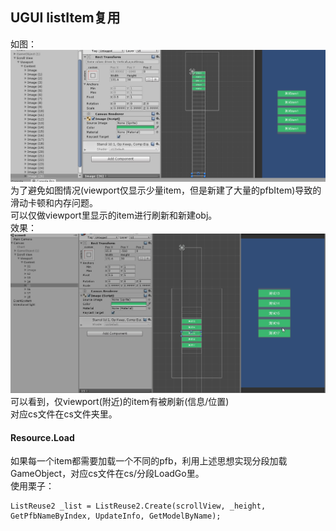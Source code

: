 ## UGUI listItem复用  
如图：  
![](pic/27.png)  
为了避免如图情况(viewport仅显示少量item，但是新建了大量的pfbItem)导致的滑动卡顿和内存问题。  
可以仅做viewport里显示的item进行刷新和新建obj。  
效果：  
![](pic/28.gif)  
可以看到，仅viewport(附近)的item有被刷新(信息/位置)  
对应cs文件在cs文件夹里。  
#### Resource.Load<GameObject>
如果每一个item都需要加载一个不同的pfb，利用上述思想实现分段加载GameObject，对应cs文件在cs/分段LoadGo里。  
使用栗子：   

	ListReuse2 _list = ListReuse2.Create(scrollView, _height, GetPfbNameByIndex, UpdateInfo, GetModelByName);